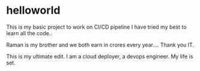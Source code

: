 # helloworld
This is my basic project to work on CI/CD pipeline
I have tried my best to learn all the code..

Raman is my brother and we both earn in crores every year....
Thank you IT.

This is my ultimate edit. I am a cloud deployer, a devops engineer. My life is set.

